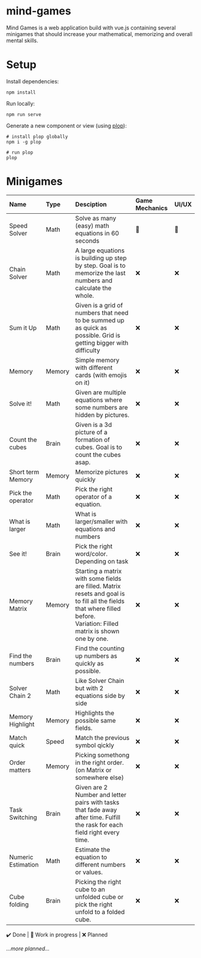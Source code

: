 # mind-games
Mind Games is a web application build with vue.js containing several minigames that should increase your mathematical, memorizing and overall mental skills.

# Setup

Install dependencies:
```
npm install
```

Run locally:
```
npm run serve
```

Generate a new component or view (using [plop](https://plopjs.com/)):
```
# install plop globally
npm i -g plop

# run plop
plop
```

# Minigames

|Name|Type|Desciption|Game Mechanics|UI/UX|
|:-|:-|:-|:-|:-|
|Speed Solver|Math|Solve as many (easy) math equations in 60 seconds|🚧|🚧|
|Chain Solver|Math|A large equations is building up step by step. Goal is to memorize the last numbers and calculate the whole.|❌|❌|
|Sum it Up|Math|Given is a grid of numbers that need to be summed up as quick as possible. Grid is getting bigger with difficulty|❌|❌|
|Memory|Memory|Simple memory with different cards (with emojis on it)|❌|❌|
|Solve it!|Math|Given are multiple equations where some numbers are hidden by pictures.|❌|❌|
|Count the cubes|Brain|Given is a 3d picture of a formation of cubes. Goal is to count the cubes asap.|❌|❌|
|Short term Memory|Memory|Memorize pictures quickly|❌|❌|
|Pick the operator|Math|Pick the right operator of a equation.|❌|❌|
|What is larger|Math|What is larger/smaller with equations and numbers|❌|❌|
|See it!|Brain|Pick the right word/color. Depending on task|❌|❌|
|Memory Matrix|Memory|Starting a matrix with some fields are filled. Matrix resets and goal is to fill all the fields that where filled before.</br>Variation: Filled matrix is shown one by one.|❌|❌|
|Find the numbers|Brain|Find the counting up numbers as quickly as possible.|❌|❌|
|Solver Chain 2|Math|Like Solver Chain but with 2 equations side by side|❌|❌|
|Memory Highlight|Memory|Highlights the possible same fields.|❌|❌|
|Match quick|Speed|Match the previous symbol qickly|❌|❌|
|Order matters|Memory|Picking somethong in the right order. (on Matrix or somewhere else)|❌|❌|
|Task Switching|Brain|Given are 2 Number and letter pairs with tasks that fade away after time. Fulfill the rask for each field right every time.|❌|❌|
|Numeric Estimation|Math|Estimate the equation to different numbers or values.|❌|❌|
|Cube folding|Brain|Picking the right cube to an unfolded cube or pick the right unfold to a folded cube.|❌|❌|

✔️ Done | 🚧 Work in progress | ❌ Planned

*...more planned...*
